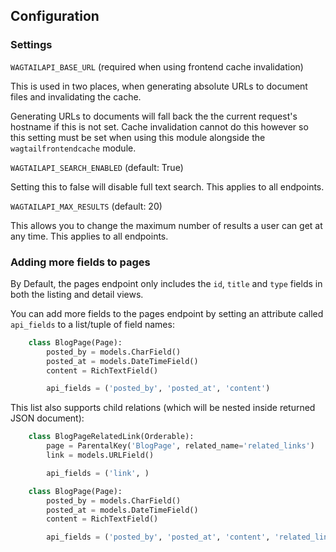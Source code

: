 Configuration
-------------

### Settings

``WAGTAILAPI_BASE_URL`` (required when using frontend cache invalidation)

This is used in two places, when generating absolute URLs to document files and invalidating the cache.

Generating URLs to documents will fall back the the current request's hostname if this is not set. Cache invalidation cannot do this however so this setting must be set when using this module alongside the ``wagtailfrontendcache`` module.


``WAGTAILAPI_SEARCH_ENABLED`` (default: True)

Setting this to false will disable full text search. This applies to all endpoints.


``WAGTAILAPI_MAX_RESULTS`` (default: 20)

This allows you to change the maximum number of results a user can get at any time. This applies to all endpoints.


### Adding more fields to pages

By Default, the pages endpoint only includes the ``id``, ``title`` and ``type`` fields in both the listing and detail views.

You can add more fields to the pages endpoint by setting an attribute called ``api_fields`` to a list/tuple of field names:

```python
    class BlogPage(Page):  
        posted_by = models.CharField()
        posted_at = models.DateTimeField()
        content = RichTextField()

        api_fields = ('posted_by', 'posted_at', 'content')
```


This list also supports child relations (which will be nested inside returned JSON document):

```python
    class BlogPageRelatedLink(Orderable):
        page = ParentalKey('BlogPage', related_name='related_links')
        link = models.URLField()

        api_fields = ('link', )

    class BlogPage(Page):  
        posted_by = models.CharField()
        posted_at = models.DateTimeField()
        content = RichTextField()

        api_fields = ('posted_by', 'posted_at', 'content', 'related_links')
```
